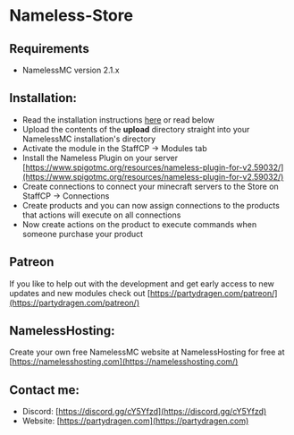 # Nameless-Store

## Requirements
- NamelessMC version 2.1.x

## Installation:
- Read the installation instructions [here](https://partydragen.com/wiki/installation/) or read below
- Upload the contents of the **upload** directory straight into your NamelessMC installation's directory
- Activate the module in the StaffCP -> Modules tab
- Install the Nameless Plugin on your server [https://www.spigotmc.org/resources/nameless-plugin-for-v2.59032/](https://www.spigotmc.org/resources/nameless-plugin-for-v2.59032/)
- Create connections to connect your minecraft servers to the Store on StaffCP -> Connections
- Create products and you can now assign connections to the products that actions will execute on all connections
- Now create actions on the product to execute commands when someone purchase your product

## Patreon
If you like to help out with the development and get early access to new updates and new modules check out [https://partydragen.com/patreon/](https://partydragen.com/patreon/)

## NamelessHosting:
Create your own free NamelessMC website at NamelessHosting for free at [https://namelesshosting.com](https://namelesshosting.com/)

## Contact me:
- Discord: [https://discord.gg/cY5Yfzd](https://discord.gg/cY5Yfzd)
- Website: [https://partydragen.com](https://partydragen.com)
